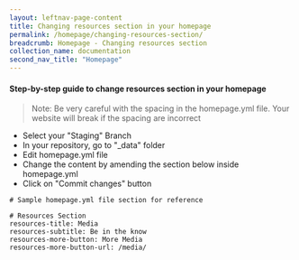 ```yaml
---
layout: leftnav-page-content
title: Changing resources section in your homepage
permalink: /homepage/changing-resources-section/
breadcrumb: Homepage - Changing resources section
collection_name: documentation
second_nav_title: "Homepage"
---
```

#### **Step-by-step guide to change resources section in your homepage**
> Note: Be very careful with the spacing in the homepage.yml file. Your website will break if the spacing are incorrect

* Select your "Staging" Branch
* In your repository, go to "_data" folder
* Edit homepage.yml file
* Change the content by amending the section below inside homepage.yml
* Click on "Commit changes" button

```
# Sample homepage.yml file section for reference

# Resources Section
resources-title: Media
resources-subtitle: Be in the know
resources-more-button: More Media
resources-more-button-url: /media/

```
